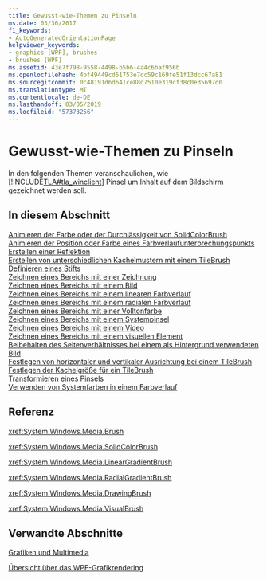 ```yaml
---
title: Gewusst-wie-Themen zu Pinseln
ms.date: 03/30/2017
f1_keywords:
- AutoGeneratedOrientationPage
helpviewer_keywords:
- graphics [WPF], brushes
- brushes [WPF]
ms.assetid: 43e7f798-9558-4498-b5b6-4a4c6baf956b
ms.openlocfilehash: 4bf49449cd51753e7dc59c169fe51f13dcc67a81
ms.sourcegitcommit: 0c48191d6d641ce88d7510e319cf38c0e35697d0
ms.translationtype: MT
ms.contentlocale: de-DE
ms.lasthandoff: 03/05/2019
ms.locfileid: "57373256"
---
```

# <a name="brushes-how-to-topics"></a>Gewusst-wie-Themen zu Pinseln
In den folgenden Themen veranschaulichen, wie [!INCLUDE[TLA#tla_winclient](../../../../includes/tlasharptla-winclient-md.md)] Pinsel um Inhalt auf dem Bildschirm gezeichnet werden soll.  
  
## <a name="in-this-section"></a>In diesem Abschnitt  
 [Animieren der Farbe oder der Durchlässigkeit von SolidColorBrush](how-to-animate-the-color-or-opacity-of-a-solidcolorbrush.md)  
 [Animieren der Position oder Farbe eines Farbverlaufunterbrechungspunkts](how-to-animate-the-position-or-color-of-a-gradient-stop.md)  
 [Erstellen einer Reflektion](how-to-create-a-reflection.md)  
 [Erstellen von unterschiedlichen Kachelmustern mit einem TileBrush](how-to-create-different-tile-patterns-with-a-tilebrush.md)  
 [Definieren eines Stifts](how-to-define-a-pen.md)  
 [Zeichnen eines Bereichs mit einer Zeichnung](how-to-paint-an-area-with-a-drawing.md)  
 [Zeichnen eines Bereichs mit einem Bild](how-to-paint-an-area-with-an-image.md)  
 [Zeichnen eines Bereichs mit einem linearen Farbverlauf](how-to-paint-an-area-with-a-linear-gradient.md)  
 [Zeichnen eines Bereichs mit einem radialen Farbverlauf](how-to-paint-an-area-with-a-radial-gradient.md)  
 [Zeichnen eines Bereichs mit einer Volltonfarbe](how-to-paint-an-area-with-a-solid-color.md)  
 [Zeichnen eines Bereichs mit einem Systempinsel](how-to-paint-an-area-with-a-system-brush.md)  
 [Zeichnen eines Bereichs mit einem Video](how-to-paint-an-area-with-a-video.md)  
 [Zeichnen eines Bereichs mit einem visuellen Element](how-to-paint-an-area-with-a-visual.md)  
 [Beibehalten des Seitenverhältnisses bei einem als Hintergrund verwendeten Bild](how-to-preserve-the-aspect-ratio-of-an-image-used-as-a-background.md)  
 [Festlegen von horizontaler und vertikaler Ausrichtung bei einem TileBrush](how-to-set-the-horizontal-and-vertical-alignment-of-a-tilebrush.md)  
 [Festlegen der Kachelgröße für ein TileBrush](how-to-set-the-tile-size-for-a-tilebrush.md)  
 [Transformieren eines Pinsels](how-to-transform-a-brush.md)  
 [Verwenden von Systemfarben in einem Farbverlauf](how-to-use-system-colors-in-a-gradient.md)  
  
## <a name="reference"></a>Referenz  
 <xref:System.Windows.Media.Brush>  
  
 <xref:System.Windows.Media.SolidColorBrush>  
  
 <xref:System.Windows.Media.LinearGradientBrush>  
  
 <xref:System.Windows.Media.RadialGradientBrush>  
  
 <xref:System.Windows.Media.DrawingBrush>  
  
 <xref:System.Windows.Media.VisualBrush>  
  
## <a name="related-sections"></a>Verwandte Abschnitte  
 [Grafiken und Multimedia](index.md)  
  
 [Übersicht über das WPF-Grafikrendering](wpf-graphics-rendering-overview.md)
